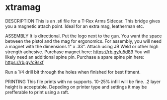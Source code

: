 # xtramag

DESCRIPTION
This is an .stl file for a T-Rex Arms Sidecar.
This bridge gives you a magnetic attach point. Ideal for an extra mag, leatherman etc.

ASSEMBLY
It is directional. Put the logo next to the gun. You want the space between the pistol and the mag for ergonomics. 
For assembly, you will need a magnet with the dimensions 1" x .33". Attach using JB Weld or other high strength adhesive. 
Purchase magnet here: https://rb.gy/u5d89 
You will likely need an additional spine pin. 
Purchase a spare spine pin here: https://rb.gy/c9sxf

Run a 1/4 drill bit through the holes when finished for best fitment. 

PRINTING
This file prints with no supports. 
10-25% infill will be fine.
.2 layer height is acceptable. 
Depeding on printer type and settings it may be prefferable to print using a raft. 
